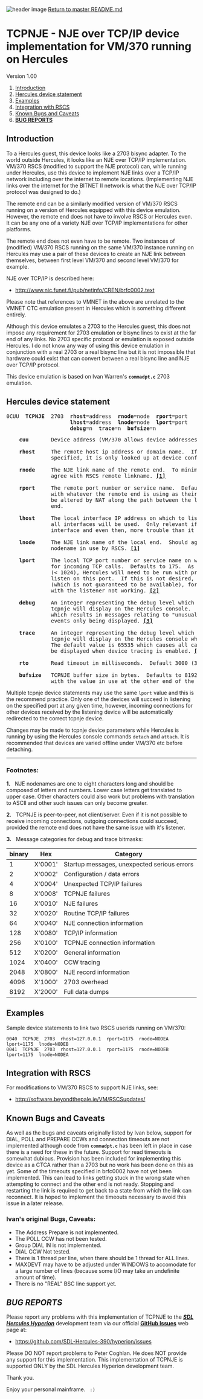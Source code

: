 ![header image](images/image_header_herculeshyperionSDL.png)
[Return to master README.md](../README.md)

# TCPNJE - NJE over TCP/IP device implementation for VM/370 running on Hercules

Version 1.00

1. [Introduction](#Introduction)
2. [Hercules device statement](#Hercules-device-statement)
3. [Examples](#Examples)
4. [Integration with RSCS](#Integration-with-RSCS)
5. [Known Bugs and Caveats](#Known-Bugs-and-Caveats)
6. **[BUG REPORTS](#BUG-REPORTS)**

## Introduction

To a Hercules guest, this device looks like a 2703 bisync adapter.  To the
world outside Hercules, it looks like an NJE over TCP/IP implementation.
VM/370 RSCS (modified to support the NJE protocol) can, while running under
Hercules, use this device to implement NJE links over a TCP/IP network
including over the internet to remote locations.  (Implementing NJE links
over the internet for the BITNET II network is what the NJE over TCP/IP
protocol was designed to do.)

The remote end can be a similarly modified version of VM/370 RSCS running on
a version of Hercules equipped with this device emulation.  However, the
remote end does not have to involve RSCS or Hercules even.  It can be any one
of a variety NJE over TCP/IP implementations for other platforms.

The remote end does not even have to be remote.  Two instances of (modified)
VM/370 RSCS running on the same VM/370 instance running on Hercules may use
a pair of these devices to create an NJE link between themselves, between
first level VM/370 and second level VM/370 for example.

NJE over TCP/IP is described here:

* http://www.nic.funet.fi/pub/netinfo/CREN/brfc0002.text

Please note that references to VMNET in the above are unrelated to the VMNET
CTC emulation present in Hercules which is something different entirely.

Although this device emulates a 2703 to the Hercules guest, this does not
impose any requirement for 2703 emulation or bisync lines to exist at the far
end of any links.  No 2703 specific protocol or emulation is exposed outside
Hercules.  I do not know any way of using this device emulation in conjunction
with a real 2703 or a real bisync line but it is not impossible that hardware
could exist that can convert between a real bisync line and NJE over TCP/IP
protocol.

This device emulation is based on Ivan Warren's **`commadpt.c`** 2703 emulation.

## Hercules device statement

<pre>
0CUU  <b>TCPNJE</b>  2703  <b>rhost</b>=address  <b>rnode</b>=node  <b>rport</b>=port
                    <b>lhost</b>=address  <b>lnode</b>=node  <b>lport</b>=port
                    <b>debug</b>=n  <b>trace</b>=n  <b>bufsize</b>=n
</pre>

<pre>
    <b>cuu</b>       Device address (VM/370 allows device addresses between 000 and fff).

    <b>rhost</b>     The remote host ip address or domain name.  If a domain name is
              specified, it is only looked up at device configuration time.

    <b>rnode</b>     The NJE link name of the remote end.  To minimise confusion, it should
              agree with RSCS remote linkname. <b><a href=#footnotes>[1]</a></b>

    <b>rport</b>     The remote port number or service name.  Defaults to 175.  Must agree
              with whatever the remote end is using as their listening port. This can
              be altered by NAT along the path between the local end and the remote
              end.

    <b>lhost</b>     The local interface IP address on which to listen.  If not specified,
              all interfaces will be used.  Only relevant if there is more than one IP
              interface and even then, more trouble than it is worth so don't use it!

    <b>lnode</b>     The NJE link name of the local end.  Should agree with the local
              nodename in use by RSCS. <b><a href=#footnotes>[1]</a></b>

    <b>lport</b>     The local TCP port number or service name on which the line will listen
              for incoming TCP calls.  Defaults to 175.  As this is a privileged port
              (< 1024), Hercules will need to be run with privileges to be able to
              listen on this port.  If this is not desired, use a port number > 1024
              (which is not guaranteed to be available), for example 1175, or put up
              with the listener not working. <b><a href=#footnotes>[2]</a></b>

    <b>debug</b>     An integer representing the debug level which specifies what messages
              tcpnje will display on the Hercules console.  The default value is 127
              which results in messages relating to "unusual" and "unexpected"
              events only being displayed. <b><a href=#footnotes>[3]</a></b>

    <b>trace</b>     An integer representing the debug level which specifies what messages
              tcpnje will display on the Hercules console when device tracing is on.
              The default value is 65535 which causes all categories of messages to
              be displayed when device tracing is enabled. <b><a href=#footnotes>[3]</a></b>

    <b>rto</b>       Read timeout in milliseconds.  Default 3000 (3 seconds).

    <b>bufsize</b>   TCPNJE buffer size in bytes.  Defaults to 8192.  Must correspond
              with the value in use at the other end of the link.
</pre>

Multiple tcpnje device statements may use the same `lport` value and this is the
recommend practice.  Only one of the devices will succeed in listening on the
specified port at any given time, however, incoming connections for other
devices received by the listening device will be automatically redirected to
the correct tcpnje device.

Changes may be made to tcpnje device parameters while Hercules is running by
using the Hercules console commands `detach` and `attach`.  It is recommended
that devices are varied offline under VM/370 etc before detaching.

_________
### Footnotes:

<b>1.</b> &nbsp; NJE nodenames are one to eight characters long and should be composed of
   letters and numbers.  Lower case letters get translated to upper case.
   Other characters could also work but problems with translation to ASCII
   and other such issues can only become greater.

<b>2.</b> &nbsp; TCPNJE is peer-to-peer, not client/server.  Even if it is not possible
   to receive incoming connections, outgoing connections could succeed,
   provided the remote end does not have the same issue with it's listener.

<b>3.</b> &nbsp; Message categories for debug and trace bitmasks:

binary | Hex | Category
-------|-----|---------
   1 | X'0001' |Startup messages, unexpected serious errors
   2 | X'0002' |Configuration / data errors
   4 | X'0004' |Unexpected TCP/IP failures
   8 | X'0008' |TCPNJE failures
  16 | X'0010' |NJE failures
  32 | X'0020' |Routine TCP/IP failures
  64 | X'0040' |NJE connection information
 128 | X'0080' |TCP/IP information
 256 | X'0100' |TCPNJE connection information
 512 | X'0200' |General information
1024 | X'0400' |CCW tracing
2048 | X'0800' |NJE record information
4096 | X'1000' |2703 overhead
8192 | X'2000' |Full data dumps

## Examples

Sample device statements to link two RSCS userids running on VM/370:

```
0040  TCPNJE  2703  rhost=127.0.0.1  rport=1175  rnode=NODEA  lport=1175  lnode=NODEB
0041  TCPNJE  2703  rhost=127.0.0.1  rport=1175  rnode=NODEB  lport=1175  lnode=NODEA
```

## Integration with RSCS

For modifications to VM/370 RSCS to support NJE links, see:

* http://software.beyondthepale.ie/VM/RSCSupdates/

## Known Bugs and Caveats

As well as the bugs and caveats originally listed by Ivan below,
support for DIAL, POLL and PREPARE CCWs and connection timeouts are
not implemented although code from **`commadpt.c`** has been left in place 
in case there is a need for these in the future.  Support for read
timeouts is somewhat dubious.  Provision has been included for
implementing this device as a CTCA rather than a 2703 but no work has
been done on this as yet.  Some of the timeouts specified in brfc0002
have not yet been implemented.  This can lead to links getting stuck
in the wrong state when attempting to connect and the other end is not
ready.  Stopping and restarting the link is required to get back to
a state from which the link can reconnect.  It is hoped to implement
the timeouts necessary to avoid this issue in a later release.

### Ivan's original Bugs, Caveats:

* The Address Prepare is not implemented.
* The POLL CCW has not been tested.
* Group DIAL IN is not implemented.
* DIAL CCW Not tested.
* There is 1 thread per line, when there should be 1 thread for ALL lines.
* MAXDEVT may have to be adjusted under WINDOWS to accomodate for a large number of lines (because some I/O may take an undefinite amount of time).
* There is no "REAL" BSC line support yet.

## _**BUG REPORTS**_

Please report any problems with this implementation of TCPNJE to the
_**[SDL Hercules Hyperion](http://www.sdl-hercules-390.org)**_
development team via our official
**[GitHub Issues](https://github.com/SDL-Hercules-390/hyperion/issues)**
web page at:

* https://github.com/SDL-Hercules-390/hyperion/issues

Please DO NOT report problems to Peter Coghlan. He does NOT provide any
support for this implementation. This implementation of TCPNJE is
supported ONLY by the SDL Hercules Hyperion development team.

Thank you.

Enjoy your personal mainframe. &nbsp; `:)`

<p>&nbsp;
<p>&nbsp;
